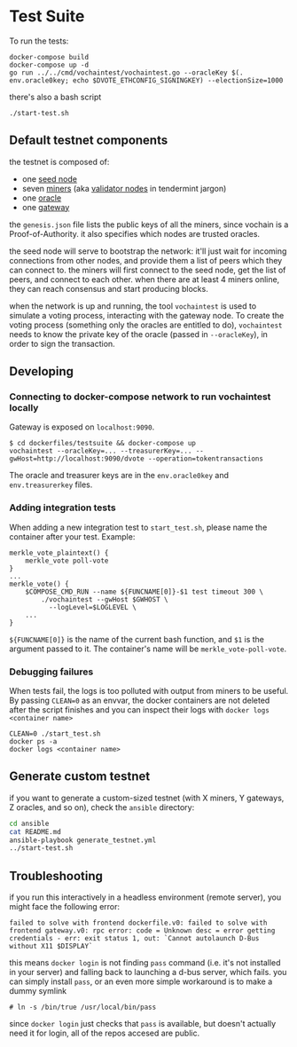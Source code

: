 # Test Suite

To run the tests:

```
docker-compose build
docker-compose up -d
go run ../../cmd/vochaintest/vochaintest.go --oracleKey $(. env.oracle0key; echo $DVOTE_ETHCONFIG_SIGNINGKEY) --electionSize=1000
```

there's also a bash script
```
./start-test.sh
```

## Default testnet components

the testnet is composed of:

 * one [seed node](https://docs.tendermint.com/master/nodes/#seed-nodes)
 * seven [miners](https://docs.vocdoni.io/architecture/services/vochain.html#miner) (aka [validator nodes](https://docs.tendermint.com/master/nodes/#validators) in tendermint jargon)
 * one [oracle](https://docs.vocdoni.io/architecture/components.html#oracle)
 * one [gateway](https://docs.vocdoni.io/architecture/components.html#gateway)

the `genesis.json` file lists the public keys of all the miners, since vochain is a Proof-of-Authority.
it also specifies which nodes are trusted oracles.

the seed node will serve to bootstrap the network: it'll just wait for incoming connections from other nodes, and provide them a list of peers which they can connect to.
the miners will first connect to the seed node, get the list of peers, and connect to each other. when there are at least 4 miners online, they can reach consensus and start producing blocks.

when the network is up and running, the tool `vochaintest` is used to simulate a voting process, interacting with the gateway node. To create the voting process (something only the oracles are entitled to do), `vochaintest` needs to know the private key of the oracle (passed in `--oracleKey`), in order to sign the transaction.

## Developing
### Connecting to docker-compose network to run vochaintest locally
Gateway is exposed on `localhost:9090`.
```
$ cd dockerfiles/testsuite && docker-compose up
vochaintest --oracleKey=... --treasurerKey=... --gwHost=http://localhost:9090/dvote --operation=tokentransactions
```
The oracle and treasurer keys are in the `env.oracle0key` and `env.treasurerkey` files.


### Adding integration tests
When adding a new integration test to `start_test.sh`, please name the container after your test. Example:
```
merkle_vote_plaintext() {
	merkle_vote poll-vote
}
...
merkle_vote() {
	$COMPOSE_CMD_RUN --name ${FUNCNAME[0]}-$1 test timeout 300 \
		./vochaintest --gwHost $GWHOST \
		  --logLevel=$LOGLEVEL \
    ...
}
```
`${FUNCNAME[0]}` is the name of the current bash function, and `$1` is the argument passed to it. The container's name will be `merkle_vote-poll-vote`.

### Debugging failures
When tests fail, the logs is too polluted with output from miners to be useful. By passing `CLEAN=0` as an envvar, the docker containers are not deleted after the script finishes and you can inspect their logs with `docker logs <container name>`

```
CLEAN=0 ./start_test.sh
docker ps -a
docker logs <container name>
```

## Generate custom testnet

if you want to generate a custom-sized testnet (with X miners, Y gateways, Z oracles, and so on), check the `ansible` directory:
```sh
cd ansible
cat README.md
ansible-playbook generate_testnet.yml
../start-test.sh
```

## Troubleshooting

if you run this interactively in a headless environment (remote server), you might face the following error:

```
failed to solve with frontend dockerfile.v0: failed to solve with frontend gateway.v0: rpc error: code = Unknown desc = error getting credentials - err: exit status 1, out: `Cannot autolaunch D-Bus without X11 $DISPLAY`
```
this means `docker login` is not finding `pass` command (i.e. it's not installed in your server) and falling back to launching a d-bus server, which fails.
you can simply install `pass`, or an even more simple workaround is to make a dummy symlink
```
# ln -s /bin/true /usr/local/bin/pass
```
since `docker login` just checks that `pass` is available, but doesn't actually need it for login, all of the repos accesed are public.
